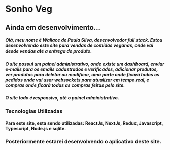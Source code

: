 # Sonho Veg
## Ainda em desenvolvimento...
##### Olá, meu nome é Wallace de Paula Silva, desenvolvedor full stack. Estou desenvolvendo este site para vendas de comidas veganas, onde vai desde vendas até a entrega do produto.
##### O site possui um painel administrativo, onde existe um dashboard, enviar e-mails para os emails cadastrados e verificados, adicionar produtos, ver produtos para deletar ou modificar, uma parte onde ficará todos os pedidos onde vai usar websockets para atualizar em tempo real, e compras onde ficará todas as compras feitas pelo site.
##### O site todo é responsivo, até o painel administrativo.
### Tecnologias Utilizadas
#### Para este site, esta sendo utilizadas: ReactJs, NextJs, Redux, Javascript, Typescript, Node.js e sqlite.
### Posteriormente estarei desenvolvendo o aplicativo deste site.